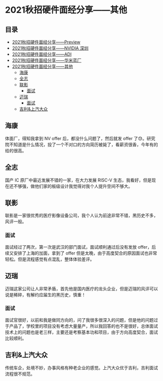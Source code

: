 # 2021秋招硬件面经分享——其他
## 目录
* [2021秋招硬件面经分享——Preview](readme.md)
* [2021秋招硬件面经分享——NVIDIA 深圳](NVIDIA.md)
* [2021秋招硬件面经分享——ADI](ADI.md)
* [2021秋招硬件面经分享——华米蓝厂](Mobile.md)
* [2021秋招硬件面经分享——其他](others.md)
  - [海康](#海康)
  - [全志](#全志)
  - [联影](#联影)
    - [面试](#面试)
  - [迈瑞](#迈瑞)
    - [面试](#面试-1)
  - [吉利&上汽大众](#吉利上汽大众)

## 海康
体面厂，得知我拿到 NV offer 后，都没什么问题了，然后就发 offer 了😓。研究院不知道是什么情况，投了一个不对口的方向简历被毙了，看薪资很香，今年有的给的很高。

## 全志
国产 IC 原厂中最近发展不错的一家，在大力发展 RISC-V 生态，我看好，但是现在还不够强，做他们家的板级设计我觉得对我个人提升空间不够大。

## 联影
联影是一家很优秀的医疗影像设备公司，我个人认为前途非常不错，黑历史不多，风评一般。

### 面试
面试经过了两次，第一次是武汉的部门面试，面试顺利通过后没有发放 offer，后续又安排了上海的加面，拿到了 offer 但是太晚，由于高度契合的原因面试也非常轻松。但是流程感觉有点混乱，整体体验差评。

## 迈瑞
迈瑞这家公司让人非常矛盾，首先他是国内医疗的龙头企业，但是迈瑞的风评可以说是稀碎，有解约应届生的黑历史，慎重！

### 面试
面试官很好，以前和我是做同方向的，问了我很多很深入的问题，但是他的问题过于产品了，学校里的项目没有考虑大量量产，所以我回答的也不是很好，总体面试技术上的问题也是老三样，主要还是考察基本功和项目，由于方向高度契合，面试比较顺利。

## 吉利&上汽大众
传统车企，处境不妙，办事风格有种老企业的感觉。上汽大众优于吉利，吉利面试流程很不规范。